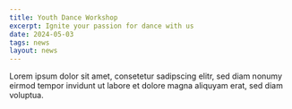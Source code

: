 ```yaml
---
title: Youth Dance Workshop
excerpt: Ignite your passion for dance with us
date: 2024-05-03
tags: news
layout: news
---
```


Lorem ipsum dolor sit amet, consetetur sadipscing elitr, sed diam nonumy eirmod tempor invidunt ut labore et dolore magna aliquyam erat, sed diam voluptua.
